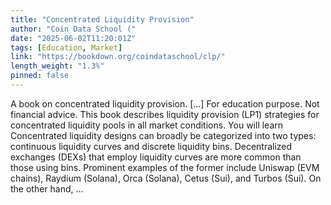 ```yaml
---
title: "Concentrated Liquidity Provision"
author: "Coin Data School ("
date: "2025-06-02T11:20:01Z"
tags: [Education, Market]
link: "https://bookdown.org/coindataschool/clp/"
length_weight: "1.3%"
pinned: false
---
```


A book on concentrated liquidity provision. [...] For education purpose. Not financial advice. This book describes liquidity provision (LP1) strategies for
concentrated liquidity pools in all market conditions. You will learn Concentrated liquidity designs can broadly be categorized into two types:
continuous liquidity curves and discrete liquidity bins. Decentralized exchanges
(DEXs) that employ liquidity curves are more common than those using bins.
Prominent examples of the former include Uniswap (EVM chains), Raydium (Solana),
Orca (Solana), Cetus (Sui), and Turbos (Sui). On the other hand, ...

